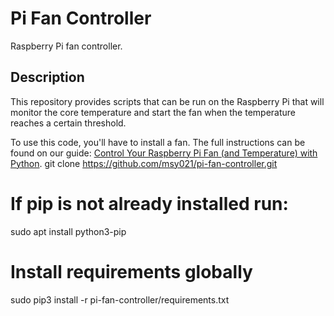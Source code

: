 # Pi Fan Controller

Raspberry Pi fan controller.

## Description

This repository provides scripts that can be run on the Raspberry Pi that will
monitor the core temperature and start the fan when the temperature reaches
a certain threshold.

To use this code, you'll have to install a fan. The full instructions can be
found on our guide: [Control Your Raspberry Pi Fan (and Temperature) with Python](https://howchoo.com/g/ote2mjkzzta/control-raspberry-pi-fan-temperature-python).
git clone https://github.com/msy021/pi-fan-controller.git
# If pip is not already installed run:
sudo apt install python3-pip

# Install requirements globally
sudo pip3 install -r pi-fan-controller/requirements.txt
